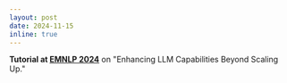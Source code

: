 ```yaml
---
layout: post
date: 2024-11-15
inline: true
---
```


**Tutorial at [EMNLP 2024](https://2024.emnlp.org/)** on "Enhancing LLM Capabilities Beyond Scaling Up."
